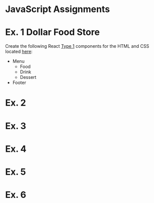 # JavaScript Assignments

# Ex. 1 Dollar Food Store
Create the following React [Type 1](https://gitlab.com/mburolla/javascript-react-starter/-/blob/main/component-types.md) components for the HTML and CSS located [here](./src/TODO/index.html):

- Menu
    - Food
    - Drink
    - Dessert
- Footer

# Ex. 2

# Ex. 3

# Ex. 4

# Ex. 5

# Ex. 6
